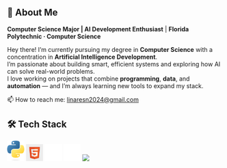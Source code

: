 ## 👋 About Me

**Computer Science Major | AI Development Enthusiast** | **Florida Polytechnic · Computer Science**

Hey there! I’m currently pursuing my degree in **Computer Science** with a concentration in **Artificial Intelligence Development**.  
I’m passionate about building smart, efficient systems and exploring how AI can solve real-world problems.  
I love working on projects that combine **programming**, **data**, and **automation** — and I’m always learning new tools to expand my stack.

📫 How to reach me: linaresn2024@gmail.com

## 🛠️ Tech Stack

<p>
  <img src="./assets/python-logo-only.svg" width="40"/>
  <img src="./assets/mark-only-icon.png" width="40"/>
  <img src="./assets/Git-Icon-White.png" width="40"/>
  <img src="./assets/c-plus-plus-logo.png" width="40"/>
  <img src="./assets/[pl-sql-computer-icons-oracle-sql-developer-symbol-png-favpng-UvmbRBP1WFGKq88r65aREz3wi.png](https://github.com/NatashaL2191/NatashaL2191/blob/main/assets/pl-sql-computer-icons-oracle-sql-developer-symbol-png-favpng-UvmbRBP1WFGKq88r65aREz3wi.jpg)" width="40"/>
</p>




<!---
NatashaL2191/NatashaL2191 is a ✨ special ✨ repository because its `README.md` (this file) appears on your GitHub profile.
You can click the Preview link to take a look at your changes.
--->
